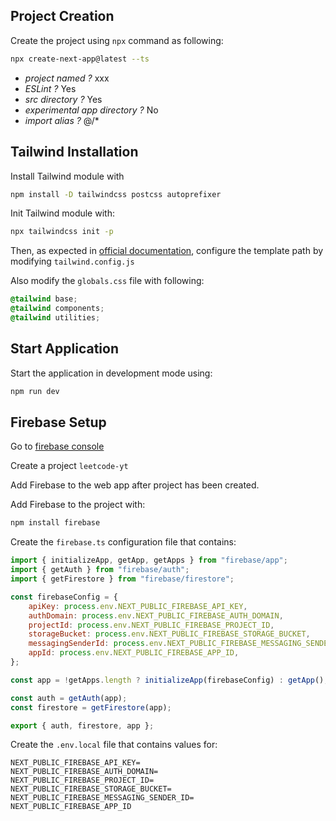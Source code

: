 ## Project Creation

Create the project using `npx` command as following:
```bash
npx create-next-app@latest --ts
```

* *project named ?* xxx 
* *ESLint ?* Yes
* *src directory ?* Yes
* *experimental app directory ?* No
* *import alias ?* @/*


## Tailwind Installation

Install Tailwind module with
```bash
npm install -D tailwindcss postcss autoprefixer
```

Init Tailwind module with:
```bash
npx tailwindcss init -p
```

Then, as expected in [official documentation](https://tailwindcss.com/docs/guides/nextjs), configure the template path by modifying `tailwind.config.js`

Also modify the `globals.css` file with following:
```css
@tailwind base;
@tailwind components;
@tailwind utilities;
```
## Start Application

Start the application in development mode using:
```bash
npm run dev
```

## Firebase Setup

Go to [firebase console](https://console.firebase.google.com)

Create a project `leetcode-yt`

Add Firebase to the web app after project has been created.

Add Firebase to the project with:
```bash
npm install firebase
```

Create the `firebase.ts` configuration file that contains:
```javascript
import { initializeApp, getApp, getApps } from "firebase/app";
import { getAuth } from "firebase/auth";
import { getFirestore } from "firebase/firestore";

const firebaseConfig = {
	apiKey: process.env.NEXT_PUBLIC_FIREBASE_API_KEY,
	authDomain: process.env.NEXT_PUBLIC_FIREBASE_AUTH_DOMAIN,
	projectId: process.env.NEXT_PUBLIC_FIREBASE_PROJECT_ID,
	storageBucket: process.env.NEXT_PUBLIC_FIREBASE_STORAGE_BUCKET,
	messagingSenderId: process.env.NEXT_PUBLIC_FIREBASE_MESSAGING_SENDER_ID,
	appId: process.env.NEXT_PUBLIC_FIREBASE_APP_ID,
};

const app = !getApps.length ? initializeApp(firebaseConfig) : getApp();

const auth = getAuth(app);
const firestore = getFirestore(app);

export { auth, firestore, app };
```
Create the `.env.local` file that contains values for:
```
NEXT_PUBLIC_FIREBASE_API_KEY=
NEXT_PUBLIC_FIREBASE_AUTH_DOMAIN=
NEXT_PUBLIC_FIREBASE_PROJECT_ID=
NEXT_PUBLIC_FIREBASE_STORAGE_BUCKET=
NEXT_PUBLIC_FIREBASE_MESSAGING_SENDER_ID=
NEXT_PUBLIC_FIREBASE_APP_ID
```
